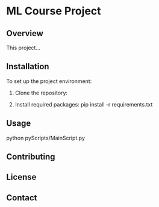 # ML Course Project

## Overview
This project...

## Installation
To set up the project environment:
1. Clone the repository:

2. Install required packages:
pip install -r requirements.txt

## Usage
python pyScripts/MainScript.py

## Contributing

## License

## Contact


